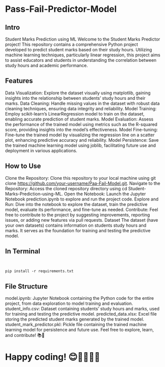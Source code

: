 # Pass-Fail-Predictor-Model

## Intro
Student Marks Prediction using ML
Welcome to the Student Marks Predictor project! This repository contains a comprehensive Python project developed to predict student marks based on their study hours. Utilizing machine learning techniques, particularly linear regression, this project aims to assist educators and students in understanding the correlation between study hours and academic performance.



## Features
Data Visualization: Explore the dataset visually using matplotlib, gaining insights into the relationship between students’ study hours and their marks.
Data Cleaning: Handle missing values in the dataset with robust data cleaning techniques, ensuring data integrity and reliability.
Model Training: Employ scikit-learn’s LinearRegression model to train on the dataset, enabling accurate prediction of student marks.
Model Evaluation: Assess the performance of the trained model using metrics such as the R-squared score, providing insights into the model’s effectiveness.
Model Fine-tuning: Fine-tune the trained model by visualizing the regression line on a scatter plot, enhancing predictive accuracy and reliability.
Model Persistence: Save the trained machine learning model using joblib, facilitating future use and deployment in various applications.



## How to Use
Clone the Repository: Clone this repository to your local machine using git clone https://github.com/your-username/Paa-Fail-Model.git.
Navigate to the Repository: Access the cloned repository directory using cd Student-Marks-Prediction-using-ML.
Open the Notebook: Launch the Jupyter Notebook prediction.ipynb to explore and run the project code.
Explore and Run: Dive into the notebook to explore the dataset, train the predictive model, evaluate its performance, and fine-tune as needed.
Contribute: Feel free to contribute to the project by suggesting improvements, reporting issues, or adding new features via pull requests.
Dataset
The dataset (have your own datasets) contains information on students study hours and marks. It serves as the foundation for training and testing the predictive model.

## In Terminal
```


pip install -r requirements.txt

```


## File Structure
model.ipynb: Jupyter Notebook containing the Python code for the entire project, from data exploration to model training and evaluation.
student_info.csv: Dataset containing students’ study hours and marks, used for training and testing the predictive model.
predicted_data.xlsx: Excel file storing the predicted student marks generated by the trained model.
student_mark_predictor.pkl: Pickle file containing the trained machine learning model for persistence and future use.
Feel free to explore, learn, and contribute! 📚🚀



# Happy coding! 😊👩‍💻👨‍💻
